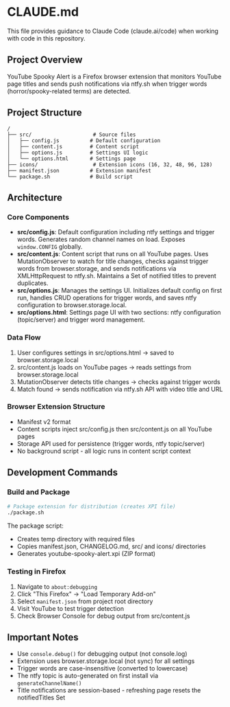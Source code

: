 # CLAUDE.md

This file provides guidance to Claude Code (claude.ai/code) when working with code in this repository.

## Project Overview

YouTube Spooky Alert is a Firefox browser extension that monitors YouTube page titles and sends push notifications via ntfy.sh when trigger words (horror/spooky-related terms) are detected.

## Project Structure

```
/
├── src/                    # Source files
│   ├── config.js          # Default configuration
│   ├── content.js         # Content script
│   ├── options.js         # Settings UI logic
│   └── options.html       # Settings page
├── icons/                  # Extension icons (16, 32, 48, 96, 128)
├── manifest.json          # Extension manifest
└── package.sh             # Build script
```

## Architecture

### Core Components

- **src/config.js**: Default configuration including ntfy settings and trigger words. Generates random channel names on load. Exposes `window.CONFIG` globally.
- **src/content.js**: Content script that runs on all YouTube pages. Uses MutationObserver to watch for title changes, checks against trigger words from browser.storage, and sends notifications via XMLHttpRequest to ntfy.sh. Maintains a Set of notified titles to prevent duplicates.
- **src/options.js**: Manages the settings UI. Initializes default config on first run, handles CRUD operations for trigger words, and saves ntfy configuration to browser.storage.local.
- **src/options.html**: Settings page UI with two sections: ntfy configuration (topic/server) and trigger word management.

### Data Flow

1. User configures settings in src/options.html → saved to browser.storage.local
2. src/content.js loads on YouTube pages → reads settings from browser.storage.local
3. MutationObserver detects title changes → checks against trigger words
4. Match found → sends notification via ntfy.sh API with video title and URL

### Browser Extension Structure

- Manifest v2 format
- Content scripts inject src/config.js then src/content.js on all YouTube pages
- Storage API used for persistence (trigger words, ntfy topic/server)
- No background script - all logic runs in content script context

## Development Commands

### Build and Package

```bash
# Package extension for distribution (creates XPI file)
./package.sh
```

The package script:
- Creates temp directory with required files
- Copies manifest.json, CHANGELOG.md, src/ and icons/ directories
- Generates youtube-spooky-alert.xpi (ZIP format)

### Testing in Firefox

1. Navigate to `about:debugging`
2. Click "This Firefox" → "Load Temporary Add-on"
3. Select `manifest.json` from project root directory
4. Visit YouTube to test trigger detection
5. Check Browser Console for debug output from src/content.js

## Important Notes

- Use `console.debug()` for debugging output (not console.log)
- Extension uses browser.storage.local (not sync) for all settings
- Trigger words are case-insensitive (converted to lowercase)
- The ntfy topic is auto-generated on first install via `generateChannelName()`
- Title notifications are session-based - refreshing page resets the notifiedTitles Set
